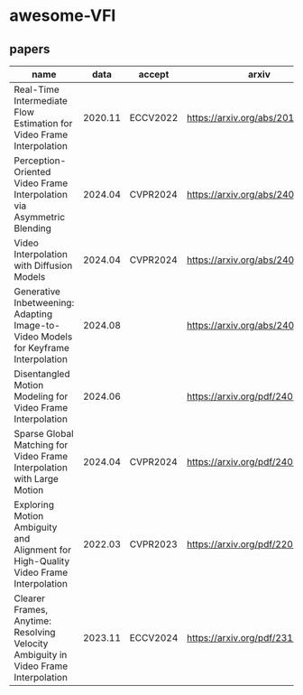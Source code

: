 # awesome-VFI
## papers
| name   | data | accept  |  arxiv   | code |
|--------|--------|--------|--------|--------|
| Real-Time Intermediate Flow Estimation for Video Frame Interpolation  | 2020.11 | ECCV2022 | https://arxiv.org/abs/2011.06294| https://github.com/hzwer/ECCV2022-RIFE |
| Perception-Oriented Video Frame Interpolation via Asymmetric Blending  | 2024.04 | CVPR2024 | https://arxiv.org/abs/2404.06692|https://github.com/mulns/PerVFI |
| Video Interpolation with Diffusion Models  | 2024.04 | CVPR2024 | https://arxiv.org/abs/2404.01203| |
| Generative Inbetweening: Adapting Image-to-Video Models for Keyframe Interpolation  | 2024.08 |  | https://arxiv.org/abs/2408.15239| https://github.com/jeanne-wang/svd_keyframe_interpolation|
| Disentangled Motion Modeling for Video Frame Interpolation  | 2024.06 |  |https://arxiv.org/pdf/2406.17256|https://github.com/JHLew/MoMo|
| Sparse Global Matching for Video Frame Interpolation with Large Motion  | 2024.04 | CVPR2024 |https://arxiv.org/pdf/2404.06913|https://github.com/MCG-NJU/SGM-VFI|
| Exploring Motion Ambiguity and Alignment for High-Quality Video Frame Interpolation  | 2022.03 | CVPR2023 |https://arxiv.org/pdf/2203.10291| |
| Clearer Frames, Anytime: Resolving Velocity Ambiguity in Video Frame Interpolation  | 2023.11 | ECCV2024 |https://arxiv.org/pdf/2311.08007|https://github.com/zzh-tech/InterpAny-Clearer|
